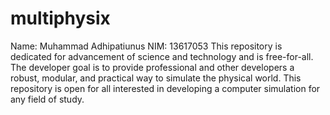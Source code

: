 # multiphysix
Name: Muhammad Adhipatiunus
NIM: 13617053
This repository is dedicated for advancement of science and technology and is free-for-all. The developer goal is to provide professional and other developers a robust, modular, and practical way to simulate the physical world. This repository is open for all interested in developing a computer simulation for any field of study.
